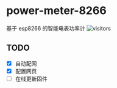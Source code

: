 # power-meter-8266
基于 esp8266 的智能电表功率计
![visitors](https://visitor-badge.glitch.me/badge?page_id=sh06y.power-meter-8266&left_color=green&right_color=red)
## TODO
- [x] 自动配网
- [x] 配置网页
- [ ] 在线更新固件

